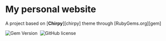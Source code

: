 # My personal website

A project based on [**Chirpy**][chirpy] theme through [RubyGems.org][gem]

![Gem Version](https://img.shields.io/gem/v/jekyll-theme-chirpy)&nbsp;
![GitHub license](https://img.shields.io/github/license/cotes2020/chirpy-starter.svg?color=blue)

